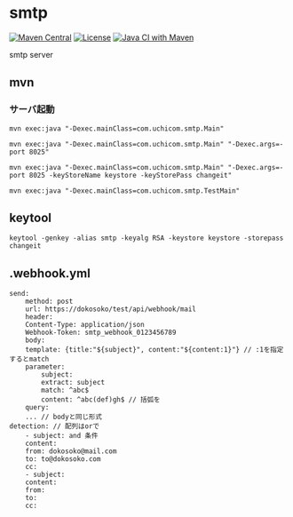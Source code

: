 # smtp

[![Maven Central](https://img.shields.io/maven-central/v/com.uchicom/smtp.svg)](http://search.maven.org/#search|ga|1|com.uchicom.smtp)
[![License](https://img.shields.io/github/license/uchicom/smtp.svg)](http://www.apache.org/licenses/LICENSE-2.0.txt)
[![Java CI with Maven](https://github.com/uchicom/smtp/actions/workflows/package.yml/badge.svg)](https://github.com/uchicom/smtp/actions/workflows/package.yml)

smtp server

## mvn
### サーバ起動
```
mvn exec:java "-Dexec.mainClass=com.uchicom.smtp.Main"

mvn exec:java "-Dexec.mainClass=com.uchicom.smtp.Main" "-Dexec.args=-port 8025"

mvn exec:java "-Dexec.mainClass=com.uchicom.smtp.Main" "-Dexec.args=-port 8025 -keyStoreName keystore -keyStorePass changeit"
```
```
mvn exec:java "-Dexec.mainClass=com.uchicom.smtp.TestMain"
```

## keytool
```
keytool -genkey -alias smtp -keyalg RSA -keystore keystore -storepass changeit
```

## .webhook.yml
```
send:
	method: post
	url: https://dokosoko/test/api/webhook/mail
	header:
	Content-Type: application/json
	Webhook-Token: smtp_webhook_0123456789
	body:
	template: {title:"${subject}", content:"${content:1}"} // :1を指定するとmatch
	parameter:
		subject:
		extract: subject
		match: ^abc$
		content: ^abc(def)gh$ // 括弧を
	query:
	... // bodyと同じ形式
detection: // 配列はorで
	- subject: and 条件
	content:
	from: dokosoko@mail.com
	to: to@dokosoko.com
	cc:
	- subject:
	content:
	from:
	to:
	cc:
```

